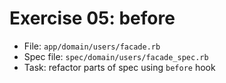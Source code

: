 # Exercise 05: before
- File: `app/domain/users/facade.rb`
- Spec file: `spec/domain/users/facade_spec.rb`
- Task: refactor parts of spec using `before` hook